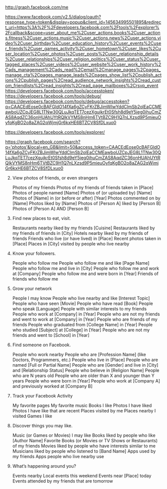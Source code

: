 http://graph.facebook.com/me

https://www.facebook.com/v2.5/dialog/oauth?response_type=token&display=popup&client_id=145634995501895&redirect_uri=https%3A%2F%2Fdevelopers.facebook.com%2Ftools%2Fexplorer%2Fcallback&scope=user_about_me%2Cuser_actions.books%2Cuser_actions.fitness%2Cuser_actions.music%2Cuser_actions.news%2Cuser_actions.video%2Cuser_birthday%2Cuser_education_history%2Cuser_events%2Cuser_friends%2Cuser_games_activity%2Cuser_hometown%2Cuser_likes%2Cuser_location%2Cuser_photos%2Cuser_posts%2Cuser_relationship_details%2Cuser_relationships%2Cuser_religion_politics%2Cuser_status%2Cuser_tagged_places%2Cuser_videos%2Cuser_website%2Cuser_work_history%2Cads_management%2Cads_read%2Cemail%2Cmanage_pages%2Cpages_manage_cta%2Cpages_manage_leads%2Cpages_show_list%2Cpublish_actions%2Cpublish_pages%2Cread_audience_network_insights%2Cread_custom_friendlists%2Cread_insights%2Cread_page_mailboxes%2Crsvp_event
https://developers.facebook.com/tools/accesstoken/
https://developers.facebook.com/tools/debug/
https://developers.facebook.com/tools/debug/accesstoken?q=CAACEdEose0cBAFGldO14fXa6gZCyFKrZBJimWIwYddClmSb2olEaCCMEawboUZCpJEG8L1TNw30QLuJkqTET7cezXgujkrEt0Sfsh8d9eY5jeg0ihuCmZAS8AqdZC36onHUAhUYtRQIkVYMS8nHm6TVtBZC9H1Q7nLXzsd9P5mieuOyfqKgBO2o8aZAG2qWjmjGr6kxHE6BTZCV8SfDLxuo0


https://developers.facebook.com/tools/explorer/


https://graph.facebook.com/search?q='photos'&local=en_GB&limit=50&access_token=CAACEdEose0cBAFGldO14fXa6gZCyFKrZBJimWIwYddClmSb2olEaCCMEawboUZCpJEG8L1TNw30QLuJkqTET7cezXgujkrEt0Sfsh8d9eY5jeg0ihuCmZAS8AqdZC36onHUAhUYtRQIkVYMS8nHm6TVtBZC9H1Q7nLXzsd9P5mieuOyfqKgBO2o8aZAG2qWjmjGr6kxHE6BTZCV8SfDLxuo0





2. View photos of friends, or even strangers

    Photos of my friends
    Photos of my friends of friends taken in [Place]
    Photos of people named [Name]
    Photos of (or uploaded by) [Name]
    Photos of [Name] in (or before or after) [Year]
    Photos commented on by [Name]
    Photos liked by [Name]
    Photos of [Person A] liked by [Person B]
    Photos of [Person A] AND [Person B]

3. Find new places to eat, visit.

    Restaurants nearby liked by my friends
    [Cuisine] Restaurants liked by my friends of friends in [City]
    Hotels nearby liked by my friends of friends
    Friends who live (or have lived) in [Place]
    Recent photos taken in [Place]
    Places in [City] visited by people who live nearby



6. Know your followers.

    People who follow me
    People who follow me and like [Page Name]
    People who follow me and live in [City]
    People who follow me and work at [Company]
    People who follow me and were born in [Year]
    Friends of friends who follow me

7. Grow your network

    People I may know
    People who live nearby and like [Interest Topic]
    People who have seen [Movie]
    People who have read [Book]
    People who speak [Language]
    People with similar interests to my friends
    People who work at [Company] in [Year]
    People who are not my friends and went to work at [Company] in [Year]
    People who are friends of my friends
    People who graduated from [College Name] in [Year]
    People who studied [Subject] at [College] in [Year]
    People who are not my friends and went to [School] in [Year]

8. Find someone on Facebook.

    People who work nearby
    People who are [Profession Name] (like Doctors, Programmers, etc.)
    People who live in [Place]
    People who are named [Full or Partial Name]
    People who are [Gender] and live in [City] and [Relationship Status]
    People who believe in [Religion Name]
    People who are N years old
    People who are older than X and younger than Y years
    People who were born in [Year]
    People who work at [Company A] and previously worked at [Company B]


1. Track your Facebook Activity

    My favorite pages
    My favorite music
    Books I like
    Photos I have liked
    Photos I have like that are recent
    Places visited by me
    Places nearby I visited
    Games I like

4. Discover things you may like.

    Music (or Games or Movies) I may like
    Books liked by people who like [Author Name]
    Favorite Books (or Movies or TV Shows or Restaurants) of my friends
    Movies liked by people who have interests similar to me
    Musicians liked by people who listened to [Band Name]
    Apps used by my friends
    Apps people who live nearby use

5. What’s happening around you?

    Events nearby
    Local events this weekend
    Events near [Place] today
    Events attended by my friends that are tomorrow
